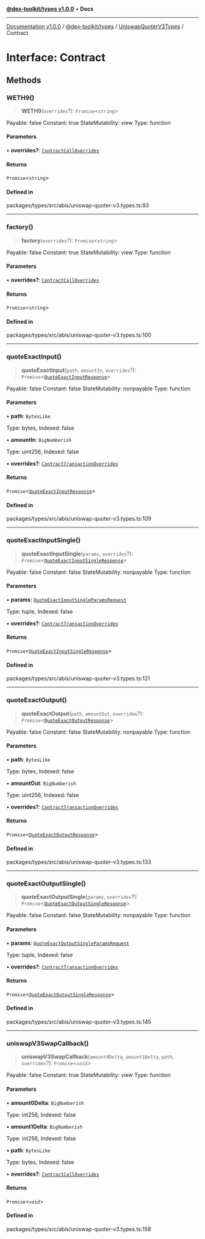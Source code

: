[**@dex-toolkit/types v1.0.0**](../../../README.md) • **Docs**

***

[Documentation v1.0.0](../../../../../packages.md) / [@dex-toolkit/types](../../../README.md) / [UniswapQuoterV3Types](../README.md) / Contract

# Interface: Contract

## Methods

### WETH9()

> **WETH9**(`overrides`?): `Promise`\<`string`\>

Payable: false
Constant: true
StateMutability: view
Type: function

#### Parameters

• **overrides?**: [`ContractCallOverrides`](../../../type-aliases/ContractCallOverrides.md)

#### Returns

`Promise`\<`string`\>

#### Defined in

packages/types/src/abis/uniswap-quoter-v3.types.ts:93

***

### factory()

> **factory**(`overrides`?): `Promise`\<`string`\>

Payable: false
Constant: true
StateMutability: view
Type: function

#### Parameters

• **overrides?**: [`ContractCallOverrides`](../../../type-aliases/ContractCallOverrides.md)

#### Returns

`Promise`\<`string`\>

#### Defined in

packages/types/src/abis/uniswap-quoter-v3.types.ts:100

***

### quoteExactInput()

> **quoteExactInput**(`path`, `amountIn`, `overrides`?): `Promise`\<[`QuoteExactInputResponse`](QuoteExactInputResponse.md)\>

Payable: false
Constant: false
StateMutability: nonpayable
Type: function

#### Parameters

• **path**: `BytesLike`

Type: bytes, Indexed: false

• **amountIn**: `BigNumberish`

Type: uint256, Indexed: false

• **overrides?**: [`ContractTransactionOverrides`](../../../type-aliases/ContractTransactionOverrides.md)

#### Returns

`Promise`\<[`QuoteExactInputResponse`](QuoteExactInputResponse.md)\>

#### Defined in

packages/types/src/abis/uniswap-quoter-v3.types.ts:109

***

### quoteExactInputSingle()

> **quoteExactInputSingle**(`params`, `overrides`?): `Promise`\<[`QuoteExactInputSingleResponse`](QuoteExactInputSingleResponse.md)\>

Payable: false
Constant: false
StateMutability: nonpayable
Type: function

#### Parameters

• **params**: [`QuoteExactInputSingleParamsRequest`](QuoteExactInputSingleParamsRequest.md)

Type: tuple, Indexed: false

• **overrides?**: [`ContractTransactionOverrides`](../../../type-aliases/ContractTransactionOverrides.md)

#### Returns

`Promise`\<[`QuoteExactInputSingleResponse`](QuoteExactInputSingleResponse.md)\>

#### Defined in

packages/types/src/abis/uniswap-quoter-v3.types.ts:121

***

### quoteExactOutput()

> **quoteExactOutput**(`path`, `amountOut`, `overrides`?): `Promise`\<[`QuoteExactOutputResponse`](QuoteExactOutputResponse.md)\>

Payable: false
Constant: false
StateMutability: nonpayable
Type: function

#### Parameters

• **path**: `BytesLike`

Type: bytes, Indexed: false

• **amountOut**: `BigNumberish`

Type: uint256, Indexed: false

• **overrides?**: [`ContractTransactionOverrides`](../../../type-aliases/ContractTransactionOverrides.md)

#### Returns

`Promise`\<[`QuoteExactOutputResponse`](QuoteExactOutputResponse.md)\>

#### Defined in

packages/types/src/abis/uniswap-quoter-v3.types.ts:133

***

### quoteExactOutputSingle()

> **quoteExactOutputSingle**(`params`, `overrides`?): `Promise`\<[`QuoteExactOutputSingleResponse`](QuoteExactOutputSingleResponse.md)\>

Payable: false
Constant: false
StateMutability: nonpayable
Type: function

#### Parameters

• **params**: [`QuoteExactOutputSingleParamsRequest`](QuoteExactOutputSingleParamsRequest.md)

Type: tuple, Indexed: false

• **overrides?**: [`ContractTransactionOverrides`](../../../type-aliases/ContractTransactionOverrides.md)

#### Returns

`Promise`\<[`QuoteExactOutputSingleResponse`](QuoteExactOutputSingleResponse.md)\>

#### Defined in

packages/types/src/abis/uniswap-quoter-v3.types.ts:145

***

### uniswapV3SwapCallback()

> **uniswapV3SwapCallback**(`amount0Delta`, `amount1Delta`, `path`, `overrides`?): `Promise`\<`void`\>

Payable: false
Constant: true
StateMutability: view
Type: function

#### Parameters

• **amount0Delta**: `BigNumberish`

Type: int256, Indexed: false

• **amount1Delta**: `BigNumberish`

Type: int256, Indexed: false

• **path**: `BytesLike`

Type: bytes, Indexed: false

• **overrides?**: [`ContractCallOverrides`](../../../type-aliases/ContractCallOverrides.md)

#### Returns

`Promise`\<`void`\>

#### Defined in

packages/types/src/abis/uniswap-quoter-v3.types.ts:158
